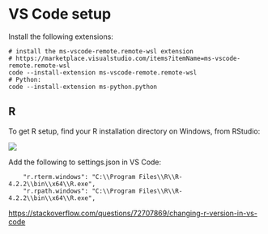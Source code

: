 
# VS Code setup

Install the following extensions:

    # install the ms-vscode-remote.remote-wsl extension 
    # https://marketplace.visualstudio.com/items?itemName=ms-vscode-remote.remote-wsl
    code --install-extension ms-vscode-remote.remote-wsl
    # Python:
    code --install-extension ms-python.python

## R

To get R setup, find your R installation directory on Windows, from
RStudio:

![](https://user-images.githubusercontent.com/122299965/237078941-ead3eb08-bc40-4a8a-a96d-2111088e9547.png)

Add the following to settings.json in VS Code:

        "r.rterm.windows": "C:\\Program Files\\R\\R-4.2.2\\bin\\x64\\R.exe",
        "r.rpath.windows": "C:\\Program Files\\R\\R-4.2.2\\bin\\x64\\R.exe",

https://stackoverflow.com/questions/72707869/changing-r-version-in-vs-code
